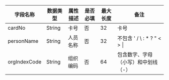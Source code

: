 | 字段名称            | 数据类型 | 属性描述               | 是否必填 | 最大长度 | 备注                                                                                      |
|---------------------|----------|------------------------|----------|----------|-------------------------------------------------------------------------------------------|
| cardNo              | String   | 卡号                   | 否       | 32       | 卡号 |
| personName          | String   | 人员名称               | 否       | 32       | 不包含 ' / \\ : \* ? " \< \> \|                      |
| orgIndexCode        | String   | 组织编码               | 否       | 64       | 包含数字、字母（小写）和中划线（-）|